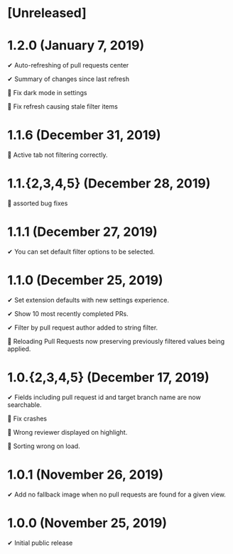 # [Unreleased]

# 1.2.0 (January 7, 2019)

✔ Auto-refreshing of pull requests center

✔ Summary of changes since last refresh

🐛 Fix dark mode in settings

🐛 Fix refresh causing stale filter items

# 1.1.6 (December 31, 2019)

🐛 Active tab not filtering correctly.

# 1.1.{2,3,4,5} (December 28, 2019)

🐛 assorted bug fixes

# 1.1.1 (December 27, 2019)

✔ You can set default filter options to be selected.

# 1.1.0 (December 25, 2019)

✔ Set extension defaults with new settings experience.

✔ Show 10 most recently completed PRs.

✔ Filter by pull request author added to string filter.

🐛 Reloading Pull Requests now preserving previously filtered values being applied.

# 1.0.{2,3,4,5} (December 17, 2019)

✔ Fields including pull request id and target branch name are now searchable.

🐛 Fix crashes

🐛 Wrong reviewer displayed on highlight.

🐛 Sorting wrong on load.

# 1.0.1 (November 26, 2019)

✔ Add no fallback image when no pull requests are found for a given view.

# 1.0.0 (November 25, 2019)

✔ Initial public release
